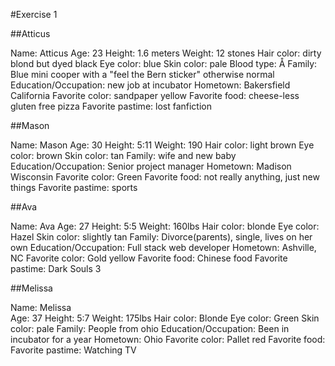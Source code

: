 #Exercise 1

##Atticus

Name:                     Atticus
Age:                      23
Height:                   1.6 meters
Weight:                   12 stones 
Hair color:               dirty blond but dyed black
Eye color:                blue
Skin color:               pale
Blood type:               Å 
Family:                   Blue mini cooper with a "feel the Bern sticker" otherwise normal
Education/Occupation:     new job at incubator
Hometown:                 Bakersfield California
Favorite color:           sandpaper yellow
Favorite food:            cheese-less gluten free pizza
Favorite pastime:         lost fanfiction

##Mason

Name:                     Mason 
Age:                      30
Height:                   5:11
Weight:                   190
Hair color:               light brown 
Eye color:                brown
Skin color:               tan
Family:                   wife and new baby
Education/Occupation:     Senior project manager
Hometown:                 Madison Wisconsin 
Favorite color:           Green
Favorite food:            not really anything, just new things
Favorite pastime:         sports

##Ava

Name:                     Ava
Age:                      27
Height:                   5:5
Weight:                   160lbs
Hair color:               blonde
Eye color:                Hazel
Skin color:               slightly tan
Family:                   Divorce(parents), single, lives on her own
Education/Occupation:     Full stack web developer
Hometown:                 Ashville, NC
Favorite color:           Gold yellow
Favorite food:            Chinese food
Favorite pastime:         Dark Souls 3

##Melissa

Name:                     Melissa                  
Age:                      37
Height:                   5:7
Weight:                   175lbs
Hair color:               Blonde
Eye color:                Green
Skin color:               pale
Family:                   People from ohio
Education/Occupation:     Been in incubator for a year
Hometown:                 Ohio
Favorite color:           Pallet red 
Favorite food:            
Favorite pastime:         Watching TV
